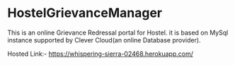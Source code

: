 # HostelGrievanceManager

This is an online Grievance Redressal portal for Hostel.
it is based on MySql instance supported by Clever Cloud(an online Database provider).

Hosted Link:- https://whispering-sierra-02468.herokuapp.com/
